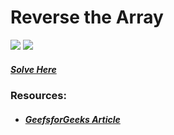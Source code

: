 # Reverse the Array
<img src="https://img.shields.io/badge/Topic-Array-brightgreen">
<img src="https://img.shields.io/badge/Difficulty-Easy-brightgreen">

##### [Solve Here](https://practice.geeksforgeeks.org/problems/reverse-a-string/1)

### Resources:
* ##### [GeefsforGeeks Article](https://www.geeksforgeeks.org/write-a-program-to-reverse-an-array-or-string/)